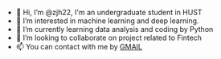 - 👋 Hi, I’m @zjh22, I'm an undergraduate student in HUST
- 👀 I’m interested in machine learning and deep learning.
- 🌱 I’m currently learning data analysis and coding by Python
- 💞️ I’m looking to collaborate on project related to Fintech
- 📫 You can contact with me by [GMAIL](<zhangjinhongnbnb@gmail.com>)


<!---
zjh22/zjh22 is a ✨ special ✨ repository because its `README.md` (this file) appears on your GitHub profile.
You can click the Preview link to take a look at your changes.
--->
